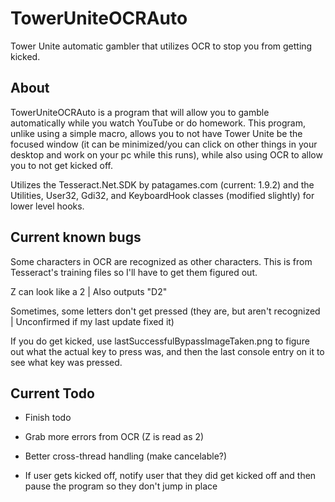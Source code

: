 # TowerUniteOCRAuto
Tower Unite automatic gambler that utilizes OCR to stop you from getting kicked.

## About

TowerUniteOCRAuto is a program that will allow you to gamble automatically while you watch YouTube or do homework. This program, unlike using a simple macro, allows you to not have Tower Unite be the focused window (it can be minimized/you can click on other things in your desktop and work on your pc while this runs), while also using OCR to allow you to not get kicked off.

Utilizes the Tesseract.Net.SDK by patagames.com (current: 1.9.2) and the Utilities, User32, Gdi32, and KeyboardHook classes (modified slightly) for lower level hooks.

## Current known bugs

Some characters in OCR are recognized as other characters. This is from Tesseract's training files so I'll have to get them figured out.

Z can look like a 2 | Also outputs "D2"

Sometimes, some letters don't get pressed (they are, but aren't recognized | Unconfirmed if my last update fixed it)

If you do get kicked, use lastSuccessfulBypassImageTaken.png to figure out what the actual key to press was, and then the last console entry on it to see what key was pressed.

## Current Todo

* Finish todo

* Grab more errors from OCR (Z is read as 2)

* Better cross-thread handling (make cancelable?)

* If user gets kicked off, notify user that they did get kicked off and then pause the program so they don't jump in place